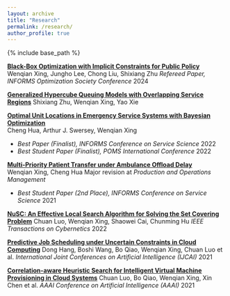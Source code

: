 ```yaml
---
layout: archive
title: "Research"
permalink: /research/
author_profile: true
---
```


{% include base_path %}

**[Black-Box Optimization with Implicit Constraints for Public Policy](https://arxiv.org/abs/2310.18449)**
Wenqian Xing, Jungho Lee, Chong Liu, Shixiang Zhu
*Refereed Paper, INFORMS Optimization Society Conference* 2024

**[Generalized Hypercube Queuing Models with Overlapping Service Regions](https://arxiv.org/abs/2304.02824)**
Shixiang Zhu, Wenqian Xing, Yao Xie

**[Optimal Unit Locations in Emergency Service Systems with Bayesian Optimization](https://papers.ssrn.com/sol3/papers.cfm?abstract_id=4497957)**  
Cheng Hua, Arthur J. Swersey, Wenqian Xing
* *Best Paper (Finalist), INFORMS Conference on Service Science* 2022
* *Best Student Paper (Finalist), POMS International Conference* 2022

**[Multi-Priority Patient Transfer under Ambulance
Offload Delay](https://papers.ssrn.com/sol3/papers.cfm?abstract_id=4003735)**  
Wenqian Xing, Cheng Hua
Major revision at *Production and Operations Management*
* *Best Student Paper (2nd Place), INFORMS Conference on Service Science* 2021

**[NuSC: An Effective Local Search Algorithm for Solving the Set Covering Problem](https://ieeexplore.ieee.org/document/9877844)**
Chuan Luo, Wenqian Xing, Shaowei Cai, Chunming Hu
*IEEE Transactions on Cybernetics* 2022

**[Predictive Job Scheduling under Uncertain Constraints in Cloud Computing](https://www.ijcai.org/proceedings/2021/499)**
Dong Hang, Boshi Wang, Bo Qiao, Wenqian Xing, Chuan Luo et al.
*International Joint Conferences on Artificial Intelligence (IJCAI)* 2021

**[Correlation-aware Heuristic Search for Intelligent Virtual Machine Provisioning in Cloud Systems](https://ojs.aaai.org/index.php/AAAI/article/view/17467)**
Chuan Luo, Bo Qiao, Wenqian Xing, Xin Chen et al.
*AAAI Conference on Artificial Intelligence (AAAI)* 2021